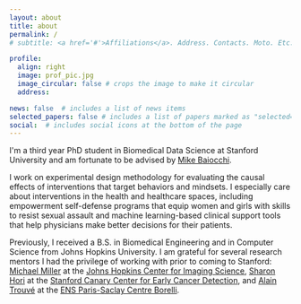 ```yaml
---
layout: about
title: about
permalink: /
# subtitle: <a href='#'>Affiliations</a>. Address. Contacts. Moto. Etc.

profile:
  align: right
  image: prof_pic.jpg
  image_circular: false # crops the image to make it circular
  address: 

news: false  # includes a list of news items
selected_papers: false # includes a list of papers marked as "selected={true}"
social:  # includes social icons at the bottom of the page
---
```


I'm a third year PhD student in Biomedical Data Science at Stanford University and am fortunate to be advised by [Mike Baiocchi](https://profiles.stanford.edu/michael-baiocchi). 

I work on experimental design methodology for evaluating the causal effects of interventions that target behaviors and mindsets. I especially care about interventions in the health and healthcare spaces, including empowerment self-defense programs that equip women and girls with skills to resist sexual assault and machine learning-based clinical support tools that help physicians make better decisions for their patients.

Previously, I received a B.S. in Biomedical Engineering and in Computer Science from Johns Hopkins University. I am grateful for several research mentors I had the privilege of working with prior to coming to Stanford: [Michael Miller](https://www.bme.jhu.edu/people/faculty/michael-i-miller/) at the [Johns Hopkins Center for Imaging Science](https://www.cis.jhu.edu/), [Sharon Hori](https://profiles.stanford.edu/sharon-hori?tab=bio) at the [Stanford Canary Center for Early Cancer Detection](https://canarycenter.stanford.edu/), and [Alain Trouvé](https://atrouve.perso.math.cnrs.fr/) at the [ENS Paris-Saclay Centre Borelli](https://centreborelli.ens-paris-saclay.fr/en).
